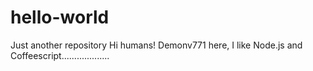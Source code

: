 # hello-world 
Just another  repository
Hi humans!
Demonv771 here, I like Node.js and Coffeescript...................
